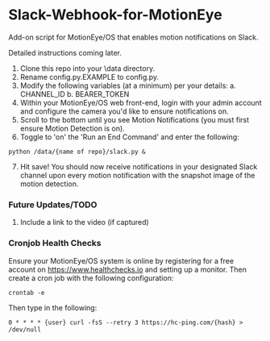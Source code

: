# Slack-Webhook-for-MotionEye
Add-on script for MotionEye/OS that enables motion notifications on Slack.

Detailed instructions coming later.
1. Clone this repo into your \data directory.
2. Rename config.py.EXAMPLE to config.py.
3. Modify the following variables (at a minimum) per your details:
a. CHANNEL_ID
b. BEARER_TOKEN
4. Within your MotionEye/OS web front-end, login with your admin account and configure the camera you'd like to ensure notifications on.
5. Scroll to the bottom until you see Motion Notifications (you must first ensure Motion Detection is on).
6. Toggle to 'on' the 'Run an End Command' and enter the following:
```
python /data/{name of repo}/slack.py &
```
7. Hit save! You should now receive notifications in your designated Slack channel upon every motion notification with the snapshot image of the motion detection.

### Future Updates/TODO
1. Include a link to the video (if captured)

### Cronjob Health Checks
Ensure your MotionEye/OS system is online by registering for a free account on https://www.healthchecks.io and setting up a monitor. Then create a cron job with the following configuration:
```
crontab -e
```
Then type in the following:
```
0 * * * * {user} curl -fsS --retry 3 https://hc-ping.com/{hash} > /dev/null
```

